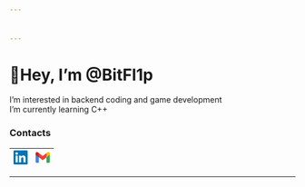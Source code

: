 ```yaml
---


---
```



<h1 id="👋hey-i’m-bitfl1p">👋Hey, I’m @BitFl1p</h1>
<p>I’m interested in backend coding and game development<br>
I’m currently learning C++</p>
<p>
</p>
<h3 id="contacts">Contacts</h3>

<table>
<thead>
<tr>
<th><a href="https://www.linkedin.com/in/b1tfl1p/"><img src="https://github.com/BitFl1p/BitFl1p/blob/master/Resources/linkedin.png" width="25"></a></th>
<th><a href="mailto:jumiciobi@gmail.com"><img src="https://github.com/BitFl1p/BitFl1p/blob/master/Resources/Gmail.png" width="25"></a></th>
</tr>
</thead>
<tbody></tbody>
</table><hr>

